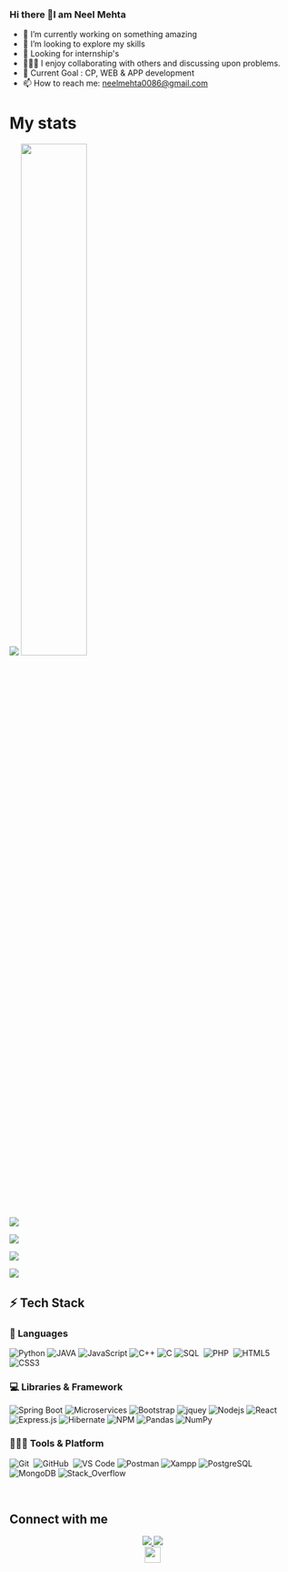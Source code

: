 ### Hi there 👋I am Neel Mehta


- 🔭 I’m currently working on something amazing
- 👯 I’m looking to explore my skills
- 🔎 Looking for internship's
- 👨‍👦‍👦 I enjoy collaborating with others and discussing upon problems. 
- 🥅 Current Goal : CP, WEB & APP development
- 📫 How to reach me: neelmehta0086@gmail.com
<!-- - ⚡ Fun fact:  -->


# My stats
<div>
  <img src="https://github-readme-stats.vercel.app/api?username=neel0086&show_icons=true&theme=aura" >
<!--   ![Neel's GitHub stats](https://github-readme-stats.vercel.app/api?username=neel0086&show_icons=true&theme=aura) -->
  <img width="48%" src="https://github-readme-streak-stats.herokuapp.com/?user=neel0086&hide_border=true&theme=radical" />
</div>

![](https://user-images.githubusercontent.com/73097560/115834477-dbab4500-a447-11eb-908a-139a6edaec5c.gif)

<img src="https://github-readme-stats.vercel.app/api/top-langs/?username=neel0086&theme=aura" >
<!-- ![Top Langs](https://github-readme-stats.vercel.app/api/top-langs/?username=neel0086&theme=aura) -->

![](https://user-images.githubusercontent.com/73097560/115834477-dbab4500-a447-11eb-908a-139a6edaec5c.gif)

<img src="https://github-readme-activity-graph.cyclic.app/graph?username=neel0086&theme=xcode" >

## ⚡ Tech Stack 

### 🚀 Languages

![Python](https://img.shields.io/badge/Python-0b001f?style=for-the-badge&logo=python&logoColor=306998)
![JAVA](https://img.shields.io/badge/Java-193D6C?style=for-the-badge&logo=java&logoColor=white)
![JavaScript](https://img.shields.io/badge/JavaScript-9769AD?style=for-the-badge&logo=javascript&logoColor=F7DF1E)
![C++](https://img.shields.io/badge/C%2B%2B-FE7A16?style=for-the-badge&logo=c%2B%2B&logoColor=white)
![C](https://img.shields.io/badge/C-FF6C37?style=for-the-badge&logo=c&logoColor=white)
![SQL](https://img.shields.io/badge/MySQL-00000F?style=for-the-badge&logo=mysql&logoColor=white)&nbsp;
![PHP](https://img.shields.io/badge/PHP-00096C?style=for-the-badge&logo=php&logoColor=white)&nbsp;
![HTML5](https://img.shields.io/badge/HTML5-CB3837?style=for-the-badge&logo=html5&logoColor=white)
![CSS3](https://img.shields.io/badge/CSS3-F05032?style=for-the-badge&logo=css3&logoColor=white)

### 💻 Libraries & Framework

<!-- ![React](https://img.shields.io/badge/React-20249B?style=for-the-badge&logo=react&logoColor=61DAFB) -->
![Spring Boot](https://img.shields.io/badge/SpringBoot-563D7C?style=for-the-badge&logo=spring&logoColor=white)
![Microservices](https://img.shields.io/badge/MICROSERVICES-0b001f?style=for-the-badge&logo=spring&logoColor=white)
![Bootstrap](https://img.shields.io/badge/Bootstrap-563D7C?style=for-the-badge&logo=bootstrap&logoColor=white)
![jquey](https://img.shields.io/badge/jQuery-9769AD?style=for-the-badge&logo=jquery&logoColor=white)
![Nodejs](https://img.shields.io/badge/Node.js-331932?style=for-the-badge&logo=nodedotjs&logoColor=white)
![React](https://img.shields.io/badge/React-F05032?style=for-the-badge&logo=react&logoColor=61DAFB)
![Express.js](https://img.shields.io/badge/Express.js-FE7A16?style=for-the-badge&logo=express&logoColor=white)
![Hibernate](https://img.shields.io/badge/Hibernate-59666C?style=for-the-badge&logo=Hibernate&logoColor=white)
![NPM](https://img.shields.io/badge/npm-CB3837?style=for-the-badge&logo=npm&logoColor=white)
![Pandas](https://img.shields.io/badge/Pandas-2C2D72?style=for-the-badge&logo=pandas&logoColor=white)
![NumPy](https://img.shields.io/badge/Numpy-777BB4?style=for-the-badge&logo=numpy&logoColor=white)

### 🧑🏻‍💻 Tools & Platform

<!-- ![Google Cloud](https://img.shields.io/badge/Google_Cloud-4285F4?style=for-the-badge&logo=google-cloud&logoColor=white) -->
![Git](https://img.shields.io/badge/Git-F05032?style=for-the-badge&logo=git&logoColor=white)&nbsp;
![GitHub](https://img.shields.io/badge/GitHub-100000?style=for-the-badge&logo=github&logoColor=white)&nbsp;
![VS Code](https://img.shields.io/badge/Visual_Studio_Code-0078D4?style=for-the-badge&logo=visual%20studio%20code&logoColor=white)
![Postman](https://img.shields.io/badge/Postman-FF6C37?style=for-the-badge&logo=Postman&logoColor=white)
![Xampp](https://img.shields.io/badge/Xampp-F37623?style=for-the-badge&logo=xampp&logoColor=white)
![PostgreSQL](https://img.shields.io/badge/PostgreSQL-316192?style=for-the-badge&logo=postgresql&logoColor=white)
![MongoDB](https://img.shields.io/badge/MongoDB-4EA94B?style=for-the-badge&logo=mongodb&logoColor=white)
![Stack_Overflow](https://img.shields.io/badge/Stack_Overflow-FE7A16?style=for-the-badge&logo=stack-overflow&logoColor=white)

<br>




## Connect with me

<p align="center">
  <a href="https://www.linkedin.com/in/neel-mehta-71857b1bb/">
		<img src="https://img.shields.io/badge/LinkedIn-5802f2?style=for-the-badge&logo=linkedin&logoColor=white" />
	</a>
	<a href="https://www.instagram.com/neelmehta08">
		<img src="https://img.shields.io/badge/Instagram-0b001f?style=for-the-badge&logo=instagram&logoColor=white" />
	</a>
	
  <br>
  <a href="#">
		<img src="https://komarev.com/ghpvc/?username=neel0086&color=5802f2" height=28/>
	</a>
</p>



